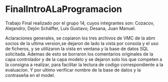 # FinalIntroALaProgramacion
 Trabajo Final realizado por el grupo 14, cuyos integrantes son: Cozacov, Alejandro; Dejón Schäffer, Luis Gustavo; Desana, Juan Manuel.

Aclaraciones generales, se copiaron los tres archivos de VMC de la abm socios de la ultima version,se dejaron de lado la vista por consola y el uso de ficheros, y se utilizaron la vista en ventana y la base de datos SQL solicitada. Ademas de esto se borraron los comentarios originales de la capa controlador y de la capa modelo y se dejaron solo los que competen a la consigna a realizar, para facilitar la lectura de codigo correspondiente a la evaluacion. Y por ultimo verificar nombre de la base de datos y la contraseña en el model.

